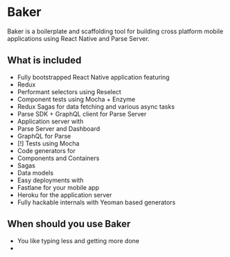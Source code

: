 # Baker

Baker is a boilerplate and scaffolding tool for building cross platform mobile applications using React Native and Parse Server.

## What is included

- Fully bootstrapped React Native application featuring
 - Redux
 - Performant selectors using Reselect
 - Component tests using Mocha + Enzyme
 - Redux Sagas for data fetching and various async tasks
 - Parse SDK + GraphQL client for Parse Server
- Application server with
 - Parse Server and Dashboard
 - GraphQL for Parse
 - [!] Tests using Mocha
- Code generators for
 - Components and Containers
 - Sagas
 - Data models
- Easy deployments with
 - Fastlane for your mobile app
 - Heroku for the application server
- Fully hackable internals with Yeoman based generators

## When should you use Baker

- You like typing less and getting more done
- 